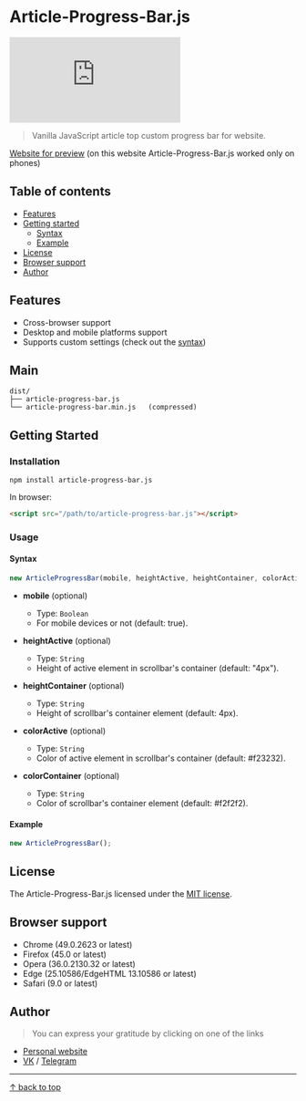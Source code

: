 # Article-Progress-Bar.js
![npm](https://img.shields.io/npm/dt/article-progress-bar.js)
> Vanilla JavaScript article top custom progress bar for website.

[Website for preview](http://kenclaron.ru) (on this website Article-Progress-Bar.js worked only on phones)

## Table of contents
- [Features](#features)
- [Getting started](#getting-started)
  - [Syntax](#syntax)
  - [Example](#example)
- [License](#license)
- [Browser support](#browser-support)
- [Author](#author)

## Features

- Cross-browser support
- Desktop and mobile platforms support
- Supports custom settings (check out the [syntax](#syntax))

## Main

```text
dist/
├── article-progress-bar.js
└── article-progress-bar.min.js   (compressed)
```

## Getting Started

### Installation

```
npm install article-progress-bar.js
```

In browser:

```html
<script src="/path/to/article-progress-bar.js"></script>
```

### Usage

#### Syntax

```js
new ArticleProgressBar(mobile, heightActive, heightContainer, colorActive, colorContainer);
```

- **mobile** (optional)
  - Type: `Boolean`
  - For mobile devices or not (default: true).

- **heightActive** (optional)
  - Type: `String`
  - Height of active element in scrollbar's container (default: "4px").

- **heightContainer** (optional)
  - Type: `String`
  - Height of scrollbar's container element (default: 4px).

- **colorActive** (optional)
  - Type: `String`
  - Color of active element in scrollbar's container (default: #f23232).

- **colorContainer** (optional)
  - Type: `String`
  - Color of scrollbar's container element (default: #f2f2f2).

#### Example

```js
new ArticleProgressBar();
```

## License

The Article-Progress-Bar.js licensed under the [MIT license](https://opensource.org/licenses/MIT).

## Browser support

- Chrome (49.0.2623 or latest)
- Firefox (45.0 or latest)
- Opera (36.0.2130.32 or latest)
- Edge (25.10586/EdgeHTML 13.10586 or latest)
- Safari (9.0 or latest)

## Author

> You can express your gratitude by clicking on one of the links

- [Personal website](http://kenclaron.ru)
- [VK](https://vk.com/club190729942) / [Telegram](http://t.me/joinchat/AAAAAFZA0MAQ_0nopQKN_A)


___________________________________

[↑ back to top](#table-of-contents)
